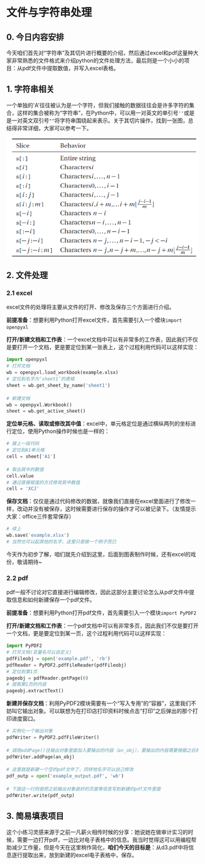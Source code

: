 # 文件与字符串处理

## 0. 今日内容安排

今天咱们首先对“字符串”及其切片进行概要的介绍，然后通过excel和pdf这量种大家非常熟悉的文件格式来介绍python的文件处理方法，最后则是一个小小的项目：从pdf文件中提取数值，并写入excel表格。

## 1. 字符串相关

一个单独的'A'往往被认为是一个字符，但我们接触的数据往往会是许多字符的集合，这样的集合被称为“字符串”，在Python中，可以用一对英文的单引号`''`或是是一对英文双引号`""`将字符串围绕起来表示。关于其切片操作，找到一张图，总结得非常详细，大家可以参考一下。

![matrix](img/day3_slicing_str.png)

## 2. 文件处理

### 2.1 excel

excel文件的处理将主要从文件的打开、修改及保存三个方面进行介绍。

**前提准备**：想要利用Python打开excel文件，首先需要引入一个模块`import openpyxl`

**打开/新建文档和工作表**：一个excel文档中可以有非常多的工作表，因此我们不仅是要打开一个文档，更是要定位到某一张表上，这个过程利用代码可以这样实现：

```Python
import openpyxl
# 打开文档
wb = openpyxl.load_workbook(example.xlsx)
# 定位到名字为‘sheet1’的表格
sheet = wb.get_sheet_by_name('sheet1')

# 新建文档
wb = openpyxl.Workbook()
sheet = wb.get_active_sheet()
```

**定位单元格、读取或修改其中值**：excel中，单元格定位是通过横纵两列的坐标进行定位，使用Python操作时候也是一样的：

```Python
# 接上一段代码
# 定位到A1单元格
cell = sheet['A1']

# 取出其中的数值
cell.value
# 通过直接赋值的方式修改其中数值
cell = 'XCJ'
```

**保存文档**：仅仅是通过代码修改的数据，就像我们直接在excel里面进行了修改一样，改动并没有被保存，这时候需要进行保存的操作才可以被记录下。（友情提示大家：office三件套常保存）

```Python
# 续上
wb.save('example.xlsx')
# 当然也可以起其他的名字，这里只是做一个例子而已
```

今天作为初步了解，咱们就先介绍到这里，后面到图表制作时候，还有excel的戏份，敬请期待~

### 2.2 pdf

pdf一般不讨论对它直接进行编辑修改，因此这部分主要讨论怎么从pdf文件中提取信息和如何新建保存一个pdf文件。

**前提准备**：想要利用Python打开pdf文件，首先需要引入一个模块`import PyPDF2`

**打开/新建文档和工作表**：一个pdf文档中可以有非常多页，因此我们不仅是要打开一个文档，更是要定位到某一页，这个过程利用代码可以这样实现：

```Python
import PyPDF2
# 打开文档(变量名可以自定义)
pdfFileobj = open('example.pdf', 'rb')
pdfReader = PyPDF2.pdfFileReader(pdfFileobj)
# 定位到第1页
pageobj = pdfReader.getPage(0)
# 提取第1页的内容
pageobj.extractText()
```

**新建并保存文档**：利用PyPDF2模块需要有一个“写入专用”的“容器”，这里我们不妨叫它输出对象。可以联想为在打印店打印资料时候点击“打印”之后弹出的那个打印进度窗口。

```Python
# 实例化一个输出对象
pdfWriter = PyPDF2.pdfFileWriter()

# 调用addPage()往输出对象里面加入要输出的内容（an_obj），要输出的内容需要根据之后的实际应用来改变，这里仅算是展示用例
pdfWriter.addPage(an_obj)

# 这里就是新建一个空的pdf文件了，同样地名字可以自己修改
pdf_outp = open('example_output.pdf', 'wb')

# 下面这一行则是把之前输出对象装好的页面等信息写到新建的pdf文件里面
pdfWriter.write(pdf_outp)

```

## 3. 简易填表项目

这个小练习灵感来源于之前一凡薪火相传时候的分享：她说她在做审计实习的时候，需要一边打开pdf，一边比对电子表格中的信息。我当时觉得这可以用编程帮助减少工作量，但是今天在这里稍作简化，**咱们今天的目标是**：从d3.pdf中将信息逐行提取出来，放到新建的excel电子表格中，保存。
